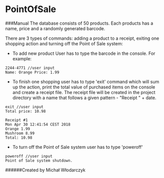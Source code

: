 # PointOfSale
###Manual
The database consists of 50 products. Each products has a name, price and a randomly generated barcode.

There are 3 types of commands: adding a product to a receipt, exiting one shopping action and turning off the Point of Sale system:

 - To add new product User has to type the barcode in the console. For example:
```
2244-4771 //user input
Name: Orange Price: 1.99 
```
 - To finish one shopping user has to type 'exit' command which will sum up the action, print the total value of purchased items on the console and create a receipt file. The receipt file will be created in the project directory with a name that follows a given pattern - "Receipt " + date.
```
exit //user input
Total price: 10.98 
```  
```  
Receipt #1
Mon Apr 30 12:41:54 CEST 2018
Orange 1.99
Mushroom 8.99
Total: 10.98
```  

 - To turn off the Point of Sale system user has to type 'poweroff'
```  
poweroff //user input
Point of Sale system shutdown.
```  

######Created by Michał Włodarczyk